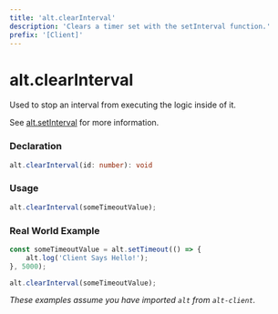 ```yaml
---
title: 'alt.clearInterval'
description: 'Clears a timer set with the setInterval function.'
prefix: '[Client]'
---
```


# alt.clearInterval

Used to stop an interval from executing the logic inside of it.

See [alt.setInterval](setInterval.md) for more information.

### Declaration

```typescript
alt.clearInterval(id: number): void
```

### Usage

```js
alt.clearInterval(someTimeoutValue);
```

### Real World Example

```js
const someTimeoutValue = alt.setTimeout(() => {
    alt.log('Client Says Hello!');
}, 5000);

alt.clearInterval(someTimeoutValue);
```

_These examples assume you have imported `alt` from `alt-client`._
